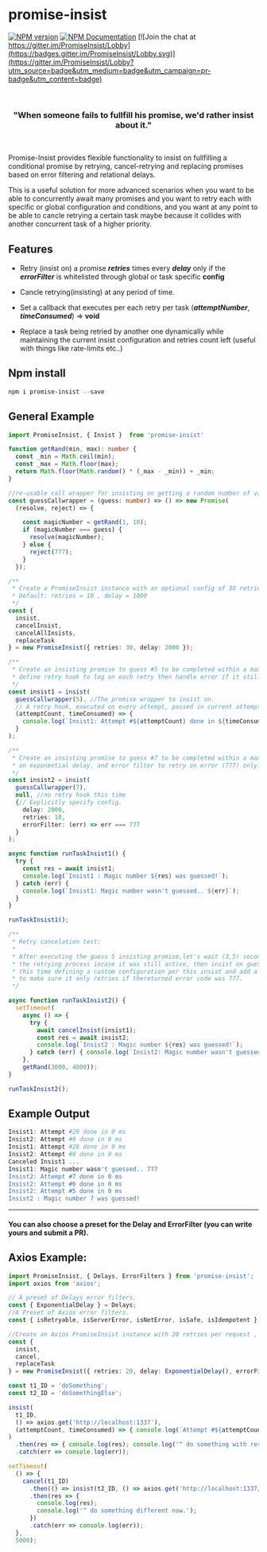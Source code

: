 # promise-insist
[![NPM version](https://badge.fury.io/js/promise-insist.svg)](https://www.npmjs.com/package/promise-insist) 
[![NPM Documentation](https://img.shields.io/badge/documentaion-1.0.0--rc.1-orange.svg)](https://nader-sl.github.io/promise-persist/) 
[![Join the chat at https://gitter.im/PromiseInsist/Lobby](https://badges.gitter.im/PromiseInsist/Lobby.svg)](https://gitter.im/PromiseInsist/Lobby?utm_source=badge&utm_medium=badge&utm_campaign=pr-badge&utm_content=badge)


<br/>
  <h3 align="center">"When someone fails to fullfill his promise, we'd rather insist about it."</h3>
 <br/>

Promise-Insist provides flexible functionality to insist on fullfilling a conditional promise by retrying, cancel-retrying and replacing promises based on error filtering and relational delays.

This is a useful solution for more advanced scenarios when you want to be able to concurrently await many promises and you want to retry each with specific or global configuration and conditions, and you want at any point to be able to cancle retrying a certain task maybe because it collides with another concurrent task of a higher priority.

## Features
* Retry (insist on) a promise **_retries_** times every **_delay_** only if the **_errorFilter_** 
is whitelisted through global or task specific __config__

* Cancle retrying(insisting) at any period of time.

* Set a callback that executes per each retry per task (**_attemptNumber_**, **_timeConsumed_**) => **void**

* Replace a task being retried by another one dynamically while maintaining the current insist configuration
and retries count left (useful with things like rate-limits etc..)

## Npm install
```powershell
npm i promise-insist --save
```

## General Example
```typescript
import PromiseInsist, { Insist }  from 'promise-insist'

function getRand(min, max): number {
  const _min = Math.ceil(min);
  const _max = Math.floor(max);
  return Math.floor(Math.random() * (_max - _min)) + _min;
}

//re-usable call wrapper for insisting on getting a random number of value 5
const guessCallwrapper = (guess: number) => () => new Promise(
  (resolve, reject) => {

    const magicNumber = getRand(1, 10);
    if (magicNumber === guess) {
      resolve(magicNumber);
    } else {
      reject(777);
    }
  });

/**
 * Create a PromiseInsist instance with an optional config of 30 retries and a static delay of 2000.
 * Default: retries = 10 , delay = 1000
 */
const {
  insist,
  cancelInsist,
  cancelAllInsists,
  replaceTask
} = new PromiseInsist({ retries: 30, delay: 2000 });

/**
 * Create an insisting promise to guess #5 to be completed within a max 30 retries,
 * define retry hook to log on each retry then handle error if it still fails after that..
 */
const insist1 = insist(
  guessCallwrapper(5), //The promise wrapper to insist on.
  // A retry hook, executed on every attempt, passed in current attempt count and time consumed by the last retry
  (attemptCount, timeConsumed) => {
    console.log(`Insist1: Attempt #${attemptCount} done in ${timeConsumed} ms`);
  }
);

/**
 * Create an insisting promise to guess #7 to be completed within a max 7 retries,
 * an exponential delay, and error filter to retry on error (777) only.
 */
const insist2 = insist(
  guessCallwrapper(7),
  null, //no retry hook this time
  {// Explicitly specify config.
    delay: 2000,
    retries: 10,
    errorFilter: (err) => err === 777
  }
);

async function runTaskInsist1() {
  try {
    const res = await insist1;
    console.log(`Insist1 : Magic number ${res} was guessed!`);
  } catch (err) {
    console.log(`Insist1: Magic number wasn't guessed.. ${err}`);
  }
}

runTaskInsist1();

/**
 * Retry cancelation test:
 *
 * After executing the guess 5 insisting promise,let's wait (3,5) seconds, then cancel
 * the retrying process incase it was still active, then insist on guessing another number: 7
 * this time defining a custom configuration per this insist and add a whitelisting error filter
 * to make sure it only retries if thereturned error code was 777.
 */

async function runTaskInsist2() {
  setTimeout(
    async () => {
      try {
        await cancelInsist(insist1);
        const res = await insist2;
        console.log(`Insist2 : Magic number ${res} was guessed!`);
      } catch (err) { console.log(`Insist2: Magic number wasn't guessed.. :${err}`); }
    },
    getRand(3000, 4000));
}

runTaskInsist2();

```
## Example Output

```powershell
Insist1: Attempt #29 done in 0 ms
Insist2: Attempt #9 done in 0 ms
Insist1: Attempt #28 done in 0 ms
Insist2: Attempt #8 done in 0 ms
Canceled Insist1 ...
Insist1: Magic number wasn't guessed.. 777
Insist2: Attempt #7 done in 0 ms
Insist2: Attempt #6 done in 0 ms
Insist2: Attempt #5 done in 0 ms
Insist2 : Magic number 7 was guessed!
```
___
#### You can also choose a preset for the **Delay** and **ErrorFilter** (you can write yours and submit a PR).
## Axios Example:
```typescript
import PromiseInsist, { Delays, ErrorFilters } from 'promise-insist';
import axios from 'axios';

// A preset of Delays error filters.
const { ExponentialDelay } = Delays;
//A Preset of Axios error filters.
const { isRetryable, isServerError, isNetError, isSafe, isIdempotent } = ErrorFilters.AxiosErrorFilters;

//Create an Axios PromiseInsist instance with 20 retries per request , exponential delay and only retry if error is a server error.
const {
  insist,
  cancel,
  replaceTask
} = new PromiseInsist({ retries: 20, delay: ExponentialDelay(), errorFilter: isRetryable });

const t1_ID = 'doSomething';
const t2_ID = 'doSomethingElse';

insist(
  t1_ID,
  () => axios.get('http://localhost:1337'),
  (attemptCount, timeConsumed) => { console.log(`Attempt #${attemptCount} done in ${timeConsumed} ms`); }
)
  .then(res => { console.log(res); console.log('^ do something with response.'); })
  .catch(err => console.log(err));

setTimeout(
  () => {
    cancel(t1_ID)
      .then(() => insist(t2_ID, () => axios.get('http://localhost:1337/important2')))
      .then(res => {
        console.log(res);
        console.log('^ do something different now.');
      })
      .catch(err => console.log(err));
  },
  5000);




```


